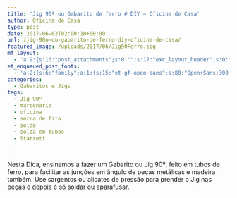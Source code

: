 ```yaml
---
title: 'Jig 90º ou Gabarito de ferro # DIY – Oficina de Casa'
author: Oficina de Casa
type: post
date: 2017-06-02T02:00:10+00:00
url: /jig-90o-ou-gabarito-de-ferro-diy-oficina-de-casa/
featured_image: /uploads/2017/06/Jig90Ferro.jpg
mf_layout:
  - 'a:9:{s:16:"post_attachments";s:0:"";s:17:"exc_layout_header";s:0:"";s:17:"exc_layout_slider";s:0:"";s:23:"exc_layout_revslider_id";s:0:"";s:32:"exc_layout_header_sidebar_status";s:0:"";s:25:"exc_layout_header_sidebar";s:23:"home-page-right-sidebar";s:20:"exc_layout_structure";s:10:"full-width";s:23:"exc_layout_left_sidebar";s:23:"home-page-right-sidebar";s:24:"exc_layout_right_sidebar";s:23:"home-page-right-sidebar";}'
et_enqueued_post_fonts:
  - 'a:2:{s:6:"family";a:1:{s:15:"et-gf-open-sans";s:80:"Open+Sans:300,300italic,regular,italic,600,600italic,700,700italic,800,800italic";}s:6:"subset";a:2:{i:0;s:5:"latin";i:1;s:9:"latin-ext";}}'
categories:
  - Gabaritos e Jigs
tags:
  - Jig 90º
  - marcenaria
  - oficina
  - serra de fita
  - solda
  - solda em tubos
  - Starrett

---
```

Nesta Dica, ensinamos a fazer um Gabarito ou Jig 90º, feito em tubos de ferro, para facilitar as junções em ângulo de peças metálicas e madeira também. Use sargentos ou alicates de pressão para prender o Jig nas peças e depois é só soldar ou aparafusar.